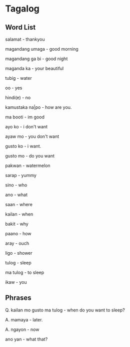 Tagalog
=======

Word List
---------
salamat - thankyou

magandang umaga - good morning

magandang ga bi - good night

maganda ka - your beautiful

tubig - water

oo - yes

hindi(e) - no

kamustaka na|po - how are you.

ma booti - im good

ayo ko - i don't want

ayaw mo - you don't want

gusto ko - i want.

gusto mo - do you want

pakwan - watermelon

sarap - yummy

sino - who

ano - what

saan - where

kailan - when

bakit - why

paano - how

aray - ouch

ligo - shower

tulog - sleep

ma tulog - to sleep

ikaw - you

Phrases
-------

Q. kailan mo gusto ma tulog - when do you want to sleep?

A. mamaya - later.

A. ngayon - now

ano yan - what that?
